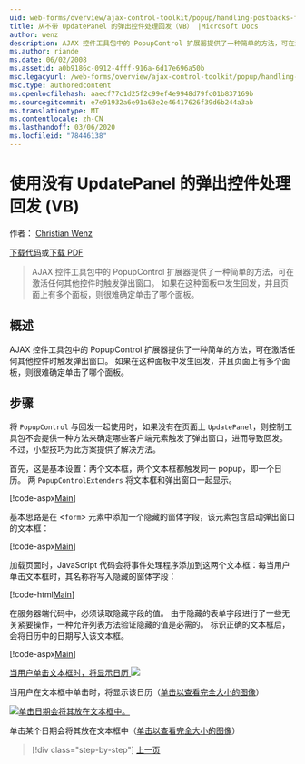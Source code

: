 ```yaml
---
uid: web-forms/overview/ajax-control-toolkit/popup/handling-postbacks-from-a-popup-control-without-an-updatepanel-vb
title: 从不带 UpdatePanel 的弹出控件处理回发（VB） |Microsoft Docs
author: wenz
description: AJAX 控件工具包中的 PopupControl 扩展器提供了一种简单的方法，可在激活任何其他控件时触发弹出窗口。 当在 su 中发生回发时 。
ms.author: riande
ms.date: 06/02/2008
ms.assetid: a0b9186c-0912-4fff-916a-6d17e696a50b
msc.legacyurl: /web-forms/overview/ajax-control-toolkit/popup/handling-postbacks-from-a-popup-control-without-an-updatepanel-vb
msc.type: authoredcontent
ms.openlocfilehash: aaecf77c1d25f2c99ef4e9948d79fc01b837169b
ms.sourcegitcommit: e7e91932a6e91a63e2e46417626f39d6b244a3ab
ms.translationtype: MT
ms.contentlocale: zh-CN
ms.lasthandoff: 03/06/2020
ms.locfileid: "78446138"
---
```

# <a name="handling-postbacks-from-a-popup-control-without-an-updatepanel-vb"></a>使用没有 UpdatePanel 的弹出控件处理回发 (VB)

作者： [Christian Wenz](https://github.com/wenz)

[下载代码](https://download.microsoft.com/download/9/3/f/93f8daea-bebd-4821-833b-95205389c7d0/PopupControl3.vb.zip)或[下载 PDF](https://download.microsoft.com/download/2/d/c/2dc10e34-6983-41d4-9c08-f78f5387d32b/popupcontrol3VB.pdf)

> AJAX 控件工具包中的 PopupControl 扩展器提供了一种简单的方法，可在激活任何其他控件时触发弹出窗口。 如果在这种面板中发生回发，并且页面上有多个面板，则很难确定单击了哪个面板。

## <a name="overview"></a>概述

AJAX 控件工具包中的 PopupControl 扩展器提供了一种简单的方法，可在激活任何其他控件时触发弹出窗口。 如果在这种面板中发生回发，并且页面上有多个面板，则很难确定单击了哪个面板。

## <a name="steps"></a>步骤

将 `PopupControl` 与回发一起使用时，如果没有在页面上 `UpdatePanel`，则控制工具包不会提供一种方法来确定哪些客户端元素触发了弹出窗口，进而导致回发。 不过，小型技巧为此方案提供了解决方法。

首先，这是基本设置：两个文本框，两个文本框都触发同一 popup，即一个日历。 两 `PopupControlExtenders` 将文本框和弹出窗口一起显示。

[!code-aspx[Main](handling-postbacks-from-a-popup-control-without-an-updatepanel-vb/samples/sample1.aspx)]

基本思路是在 &lt;`form`&gt; 元素中添加一个隐藏的窗体字段，该元素包含启动弹出窗口的文本框：

[!code-aspx[Main](handling-postbacks-from-a-popup-control-without-an-updatepanel-vb/samples/sample2.aspx)]

加载页面时，JavaScript 代码会将事件处理程序添加到这两个文本框：每当用户单击文本框时，其名称将写入隐藏的窗体字段：

[!code-html[Main](handling-postbacks-from-a-popup-control-without-an-updatepanel-vb/samples/sample3.html)]

在服务器端代码中，必须读取隐藏字段的值。 由于隐藏的表单字段进行了一些无关紧要操作，一种允许列表方法验证隐藏的值是必需的。 标识正确的文本框后，会将日历中的日期写入该文本框。

[!code-aspx[Main](handling-postbacks-from-a-popup-control-without-an-updatepanel-vb/samples/sample4.aspx)]

[当用户单击文本框时，将显示日历 ![](handling-postbacks-from-a-popup-control-without-an-updatepanel-vb/_static/image2.png)](handling-postbacks-from-a-popup-control-without-an-updatepanel-vb/_static/image1.png)

当用户在文本框中单击时，将显示该日历（[单击以查看完全大小的图像](handling-postbacks-from-a-popup-control-without-an-updatepanel-vb/_static/image3.png)）

[![单击日期会将其放在文本框中。](handling-postbacks-from-a-popup-control-without-an-updatepanel-vb/_static/image5.png)](handling-postbacks-from-a-popup-control-without-an-updatepanel-vb/_static/image4.png)

单击某个日期会将其放在文本框中（[单击以查看完全大小的图像](handling-postbacks-from-a-popup-control-without-an-updatepanel-vb/_static/image6.png)）

> [!div class="step-by-step"]
> [上一页](handling-postbacks-from-a-popup-control-with-an-updatepanel-vb.md)
